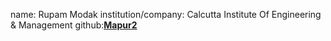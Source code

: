 name: Rupam Modak
institution/company: Calcutta Institute Of Engineering & Management
github:[**Mapur2**](https://github.com/Mapur2)